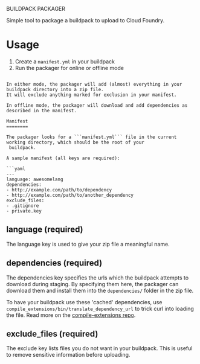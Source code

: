 BUILDPACK PACKAGER

Simple tool to package a buildpack to upload to Cloud Foundry.

Usage
=====

1. Create a ```manifest.yml``` in your buildpack
1. Run the packager for online or offline mode
```buildpack-packager [offline|online]

In either mode, the packager will add (almost) everything in your buildpack directory into a zip file.
It will exclude anything marked for exclusion in your manifest.

In offline mode, the packager will download and add dependencies as described in the manifest.

Manifest
========

The packager looks for a ```manifest.yml``` file in the current working directory, which should be the root of your
 buildpack.

A sample manifest (all keys are required):

```yaml
---
language: awesomelang
dependencies:
- http://example.com/path/to/dependency
- http://example.com/path/to/another_dependency
exclude_files:
- .gitignore
- private.key
```

language (required)
--------
The language key is used to give your zip file a meaningful name.

dependencies (required)
------------
The dependencies key specifies the urls which the buildpack attempts to download during staging. By specifying them here,
the packager can download them and install them into the ```dependencies/``` folder in the zip file.

To have your buildpack use these 'cached' dependencies, use ```compile_extensions/bin/translate_dependency_url``` to
 trick curl into loading the file. Read more on the [compile-extensions repo](https://github.com/cf-buildpacks/compile-extensions/).

exclude_files (required)
-------------
The exclude key lists files you do not want in your buildpack. This is useful to remove sensitive information before uploading.
